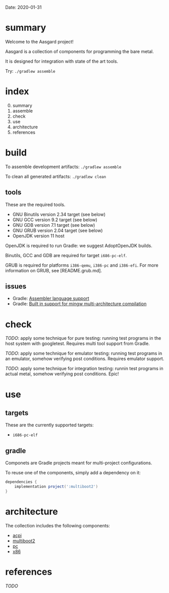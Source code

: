 Date: 2020-01-31

# summary

Welcome to the Aasgard project!

Aasgard is a collection of components for programming the bare metal.

It is designed for integration with state of the art tools.

Try: `./gradlew assemble`

# index

0. summary
1. assemble
2. check
3. use
4. architecture
5. references

# build

To assemble development artifacts: `./gradlew assemble`

To clean all generated artifacts: `./gradlew clean`

## tools

These are the required tools.

- GNU Binutils version 2.34 target (see below)
- GNU GCC version 9.2 target (see below)
- GNU GDB version 7.1 target (see below)
- GNU GRUB version 2.04 target (see below)
- OpenJDK version 11 host

OpenJDK is required to run Gradle: we suggest AdoptOpenJDK builds.

Binutils, GCC and GDB are required for target `i686-pc-elf`.

GRUB is required for platforms `i386-qemu`, `i386-pc` and `i386-efi`.
For more information on GRUB, see [README.grub.md].

## issues

- Gradle: [Assembler language support](https://github.com/gradle/gradle-native/issues/172)
- Gradle: [Built in support for mingw multi-architecture compilation](https://github.com/gradle/gradle-native/issues/969) 

# check

*TODO*: apply some technique for pure testing: running test programs in the host system with googletest. Requires multi tool support from Gradle.

*TODO*: apply some technique for emulator testing: running test programs in an emulator, somehow verifying post conditions. Requires emulator support.

*TODO*: apply some technique for integration testing: runnin test programs in actual metal, somehow verifying post conditions. Epic!

# use

## targets

These are the currently supported targets:

- `i686-pc-elf`

## gradle

Componets are Gradle projects meant for multi-project configurations.

To reuse one of the components, simply add a dependency on it:

```gradle
dependencies {
    implementation project(':multiboot2')
}
```

# architecture

The collection includes the following components:

* [acpi](acpi/README.md)
* [multiboot2](multiboot2/README.md)
* [pc](pc/README.md)
* [x86](x86/README.md)

# references

_TODO_
